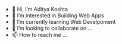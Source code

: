 - 👋 Hi, I’m Aditya Koshta
- 👀 I’m interested in Building Web Apps 
- 🌱 I’m currently learning Web Develpoment
- 💞️ I’m looking to collaborate on ...
- 📫 How to reach me ...

<!---
Inquistive25/Inquistive25 is a ✨ special ✨ repository because its `README.md` (this file) appears on your GitHub profile.
You can click the Preview link to take a look at your changes.
--->
